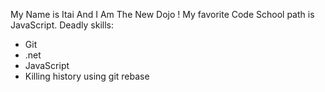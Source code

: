 My Name is Itai And I Am The New Dojo !
My favorite Code School path is JavaScript.
Deadly skills:
* Git
* .net
* JavaScript
* Killing history using git rebase
